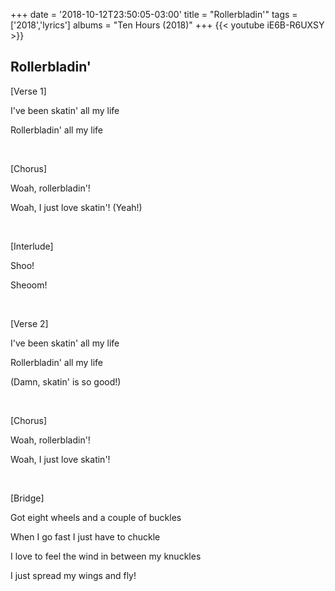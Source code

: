 +++
date = '2018-10-12T23:50:05-03:00'
title = "Rollerbladin'"
tags = ['2018','lyrics']
albums = "Ten Hours (2018)"
+++
{{< youtube iE6B-R6UXSY >}}

## Rollerbladin'

[Verse 1]

I've been skatin' all my life

Rollerbladin' all my life

&nbsp;

[Chorus]

Woah, rollerbladin'!

Woah, I just love skatin'! (Yeah!)

&nbsp;

[Interlude]

Shoo!

Sheoom!

&nbsp;

[Verse 2]

I've been skatin' all my life

Rollerbladin' all my life

(Damn, skatin' is so good!)

&nbsp;

[Chorus]

Woah, rollerbladin'!

Woah, I just love skatin'!

&nbsp;

[Bridge]

Got eight wheels and a couple of buckles

When I go fast I just have to chuckle

I love to feel the wind in between my knuckles

I just spread my wings and fly!